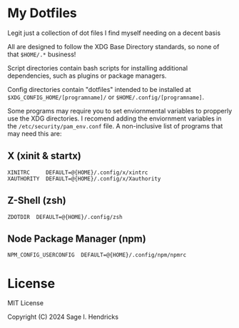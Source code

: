 
# My Dotfiles

Legit just a collection of dot files I find myself needing on a decent basis

All are designed to follow the XDG Base Directory standards, so none of that
`$HOME/.*` business!

Script directories contain bash scripts for installing additional dependencies,
such as plugins or package managers.

Config directories contain "dotfiles" intended to be installed at
`$XDG_CONFIG_HOME/[programname]/` or `$HOME/.config/[programname]`.

Some programs may require you to set enviornmental variables to propperly use
the XDG directories. I recomend adding the enviornment variables in the
`/etc/security/pam_env.conf` file. A non-inclusive list of programs that may
need this are:

## X (xinit & startx)

``` text
XINITRC     DEFAULT=@{HOME}/.config/x/xintrc
XAUTHORITY  DEFAULT=@{HOME}/.config/x/Xauthority
```

## Z-Shell (zsh)

``` text
ZDOTDIR  DEFAULT=@{HOME}/.config/zsh
```

## Node Package Manager (npm)

``` text
NPM_CONFIG_USERCONFIG  DEFAULT=@{HOME}/.config/npm/npmrc
```

# License

MIT License

Copyright (C) 2024 Sage I. Hendricks
